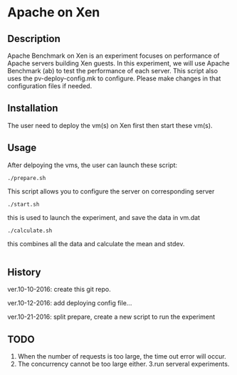 # Apache on Xen

## Description

Apache Benchmark on Xen is an experiment focuses on performance of Apache servers building Xen guests. In this experiment, we will use Apache Benchmark (ab) to test the performance of each server. This script also uses the pv-deploy-config.mk to configure. Please make changes in that configuration files if needed.

## Installation
The user need to deploy the vm(s) on Xen first then start these vm(s).

## Usage

After delpoying the vms, the user can launch these script:

```
./prepare.sh
```
This script allows you to configure the server on corresponding server
```
./start.sh
```
this is used to launch the experiment, and save the data in vm.dat
```
./calculate.sh
```
this combines all the data and calculate the mean and stdev.
```
```
## History

ver.10-10-2016: create this git repo.

ver.10-12-2016: add deploying config file...

ver.10-21-2016: split prepare, create a new script to run the experiment

## TODO
1. When the number of requests is too large, the time 
out error will occur.
2. The concurrency cannot be too large either.
3.run serveral experiments.



